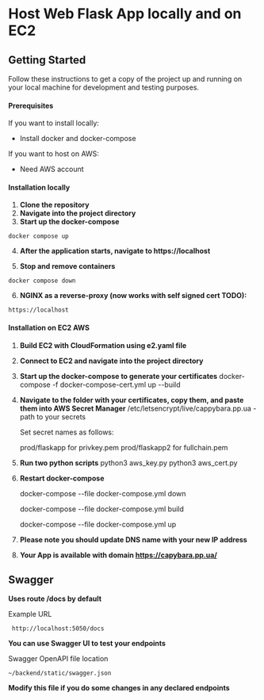 # Host Web Flask App locally and on EC2

## Getting Started
Follow these instructions to get a copy of the project up and running on your local machine for development and testing purposes.

#### Prerequisites
If you want to install locally:

- Install docker and docker-compose

If you want to host on AWS:

- Need AWS account

#### Installation locally 
1. **Clone the repository**
2. **Navigate into the project directory**
3. **Start up the docker-compose**
  ```
  docker compose up
  ```
4. **After the application starts, navigate to https://localhost**

5. **Stop and remove containers**
  ```
  docker compose down
  ```
  
6. **NGINX as a reverse-proxy (now works with self signed cert TODO):**
  ```
  https://localhost
  ```
#### Installation on EC2 AWS

1. **Build EC2 with CloudFormation using e2.yaml file**
2. **Connect to EC2 and navigate into the project directory**
3. **Start up the docker-compose to generate your certificates**
   docker-compose -f docker-compose-cert.yml up --build
4. **Navigate to the folder with your certificates, copy them, and paste them into AWS Secret Manager**
   /etc/letsencrypt/live/cappybara.pp.ua - path to your secrets
   
   Set secret names as follows:
   
   prod/flaskapp for privkey.pem
   prod/flaskapp2 for fullchain.pem
5. **Run two python scripts**
   python3 aws_key.py
   python3 aws_cert.py

6. **Restart docker-compose**
   
   docker-compose --file docker-compose.yml down
   
   docker-compose --file docker-compose.yml build
   
   docker-compose --file docker-compose.yml up

8. **Please note you should update DNS name with your new IP address**
9. **Your App is available with domain https://capybara.pp.ua/** 
  
## Swagger
**Uses route /docs by default**

Example URL
```
 http://localhost:5050/docs
```
**You can use Swagger UI to test your endpoints**

Swagger OpenAPI file location
```
~/backend/static/swagger.json
```
**Modify this file if you do some changes in any declared endpoints**
